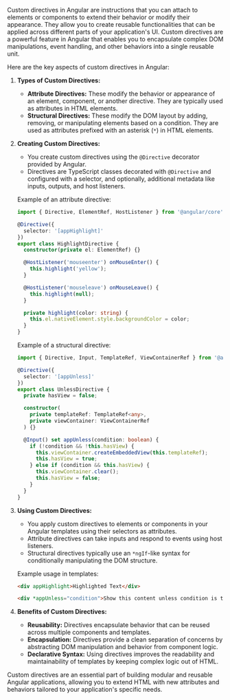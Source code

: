 Custom directives in Angular are instructions that you can attach to elements or components to extend their behavior or modify their appearance. They allow you to create reusable functionalities that can be applied across different parts of your application's UI. Custom directives are a powerful feature in Angular that enables you to encapsulate complex DOM manipulations, event handling, and other behaviors into a single reusable unit.

Here are the key aspects of custom directives in Angular:

1. **Types of Custom Directives:**
   - **Attribute Directives:** These modify the behavior or appearance of an element, component, or another directive. They are typically used as attributes in HTML elements.
   - **Structural Directives:** These modify the DOM layout by adding, removing, or manipulating elements based on a condition. They are used as attributes prefixed with an asterisk (`*`) in HTML elements.

2. **Creating Custom Directives:**
   - You create custom directives using the `@Directive` decorator provided by Angular.
   - Directives are TypeScript classes decorated with `@Directive` and configured with a selector, and optionally, additional metadata like inputs, outputs, and host listeners.

   Example of an attribute directive:
   ```typescript
   import { Directive, ElementRef, HostListener } from '@angular/core';

   @Directive({
     selector: '[appHighlight]'
   })
   export class HighlightDirective {
     constructor(private el: ElementRef) {}

     @HostListener('mouseenter') onMouseEnter() {
       this.highlight('yellow');
     }

     @HostListener('mouseleave') onMouseLeave() {
       this.highlight(null);
     }

     private highlight(color: string) {
       this.el.nativeElement.style.backgroundColor = color;
     }
   }
   ```

   Example of a structural directive:
   ```typescript
   import { Directive, Input, TemplateRef, ViewContainerRef } from '@angular/core';

   @Directive({
     selector: '[appUnless]'
   })
   export class UnlessDirective {
     private hasView = false;

     constructor(
       private templateRef: TemplateRef<any>,
       private viewContainer: ViewContainerRef
     ) {}

     @Input() set appUnless(condition: boolean) {
       if (!condition && !this.hasView) {
         this.viewContainer.createEmbeddedView(this.templateRef);
         this.hasView = true;
       } else if (condition && this.hasView) {
         this.viewContainer.clear();
         this.hasView = false;
       }
     }
   }
   ```

3. **Using Custom Directives:**
   - You apply custom directives to elements or components in your Angular templates using their selectors as attributes.
   - Attribute directives can take inputs and respond to events using host listeners.
   - Structural directives typically use an `*ngIf`-like syntax for conditionally manipulating the DOM structure.

   Example usage in templates:
   ```html
   <div appHighlight>Highlighted Text</div>

   <div *appUnless="condition">Show this content unless condition is true</div>
   ```

4. **Benefits of Custom Directives:**
   - **Reusability:** Directives encapsulate behavior that can be reused across multiple components and templates.
   - **Encapsulation:** Directives provide a clean separation of concerns by abstracting DOM manipulation and behavior from component logic.
   - **Declarative Syntax:** Using directives improves the readability and maintainability of templates by keeping complex logic out of HTML.

Custom directives are an essential part of building modular and reusable Angular applications, allowing you to extend HTML with new attributes and behaviors tailored to your application's specific needs.